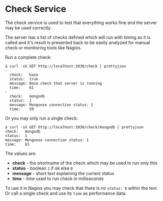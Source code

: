 # Check Service

The check service is used to test that everything works fine and the server may be used correctly.

The server has a list of checks defined which will run with timing as it is called and it's result is presented back to be easily analyzed for manual check or monitoring tools like Nagios.

Run a complete check:

    $ curl -sX GET http://localhost:3030/check | prettyjson
    -
      check:   base
      status:  true
      message: Base check that server is running
      time:    61
    -
      check:   mongodb
      status:  1
      message: Mongoose connection status: 1
      time:    59

Or you may only run a single check:

    $ curl -sX GET http://localhost:3030/check/mongodb | prettyjson
    check:   mongodb
    status:  1
    message: Mongoose connection status: 1
    time:    63

The values are:
- __check__ - the shortname of the check which may be used to run only this
- __status__ - boolean `1` if ok else `0`
- __message__ - short text explaining the current status
- __time__ - time used to run check in milliseconds

To use it in Nagios you may check that there is no `status: 0` within the text. Or call a single check and use its `time` as performance data.
